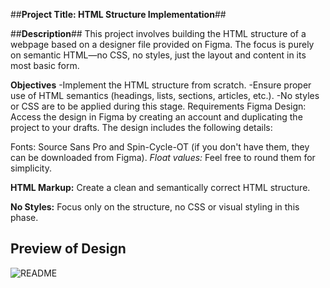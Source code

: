 ##**Project Title: HTML Structure Implementation**##


##**Description**##
This project involves building the HTML structure of a webpage based on a designer file provided on Figma. The focus is purely on semantic HTML—no CSS, no styles, just the layout and content in its most basic form.


**Objectives**
-Implement the HTML structure from scratch.
-Ensure proper use of HTML semantics (headings, lists, sections, articles, etc.).
-No styles or CSS are to be applied during this stage.
Requirements
Figma Design: Access the design in Figma by creating an account and duplicating the project to your drafts. The design includes the following details:

Fonts: Source Sans Pro and Spin-Cycle-OT (if you don't have them, they can be downloaded from Figma).
*Float values:* Feel free to round them for simplicity.


**HTML Markup:**  Create a clean and semantically correct HTML structure.

**No Styles:** Focus only on the structure, no CSS or visual styling in this phase.

## **Preview of Design**

![README](https://github.com/user-attachments/assets/ae267f5e-883e-45e8-9c29-43d75396c432)



